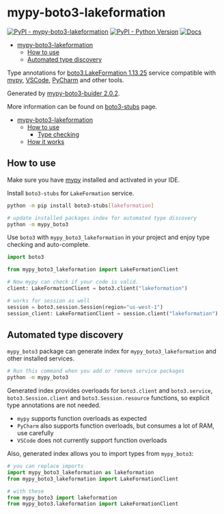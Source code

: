 # mypy-boto3-lakeformation

[![PyPI - mypy-boto3-lakeformation](https://img.shields.io/pypi/v/mypy-boto3-lakeformation.svg?color=blue)](https://pypi.org/project/mypy-boto3-lakeformation)
[![PyPI - Python Version](https://img.shields.io/pypi/pyversions/mypy-boto3-lakeformation.svg?color=blue)](https://pypi.org/project/mypy-boto3-lakeformation)
[![Docs](https://img.shields.io/readthedocs/mypy-boto3-builder.svg?color=blue)](https://mypy-boto3-builder.readthedocs.io/)

- [mypy-boto3-lakeformation](#mypy-boto3-lakeformation)
  - [How to use](#how-to-use)
  - [Automated type discovery](#automated-type-discovery)


Type annotations for
[boto3.LakeFormation 1.13.25](https://boto3.amazonaws.com/v1/documentation/api/1.13.25/reference/services/lakeformation.html#LakeFormation) service
compatible with [mypy](https://github.com/python/mypy), [VSCode](https://code.visualstudio.com/),
[PyCharm](https://www.jetbrains.com/pycharm/) and other tools.

Generated by [mypy-boto3-buider 2.0.2](https://github.com/vemel/mypy_boto3_builder).

More information can be found on [boto3-stubs](https://pypi.org/project/boto3-stubs/) page.

- [mypy-boto3-lakeformation](#mypy-boto3-lakeformation)
  - [How to use](#how-to-use)
    - [Type checking](#type-checking)
  - [How it works](#how-it-works)

## How to use

Make sure you have [mypy](https://github.com/python/mypy) installed and activated in your IDE.

Install `boto3-stubs` for `LakeFormation` service.

```bash
python -m pip install boto3-stubs[lakeformation]

# update installed packages index for automated type discovery
python -m mypy_boto3
```

Use `boto3` with `mypy_boto3_lakeformation` in your project and enjoy type checking and auto-complete.

```python
import boto3

from mypy_boto3_lakeformation import LakeFormationClient

# Now mypy can check if your code is valid.
client: LakeFormationClient = boto3.client("lakeformation")

# works for session as well
session = boto3.session.Session(region="us-west-1")
session_client: LakeFormationClient = session.client("lakeformation")

```

## Automated type discovery

`mypy_boto3` package can generate index for `mypy_boto3_lakeformation` and other installed services.

```bash
# Run this command when you add or remove service packages
python -m mypy_boto3
```

Generated index provides overloads for `boto3.client` and `boto3.service`,
`boto3.Session.client` and `boto3.Session.resource` functions,
so explicit type annotations are not needed.

- `mypy` supports function overloads as expected
- `PyCharm` also supports function overloads, but consumes a lot of RAM, use carefully
- `VSCode` does not currently support function overloads

Also, generated index allows you to import types from `mypy_boto3`:

```python
# you can replace imports
import mypy_boto3_lakeformation as lakeformation
from mypy_boto3_lakeformation import LakeFormationClient

# with these
from mypy_boto3 import lakeformation
from mypy_boto3.lakeformation import LakeFormationClient
```